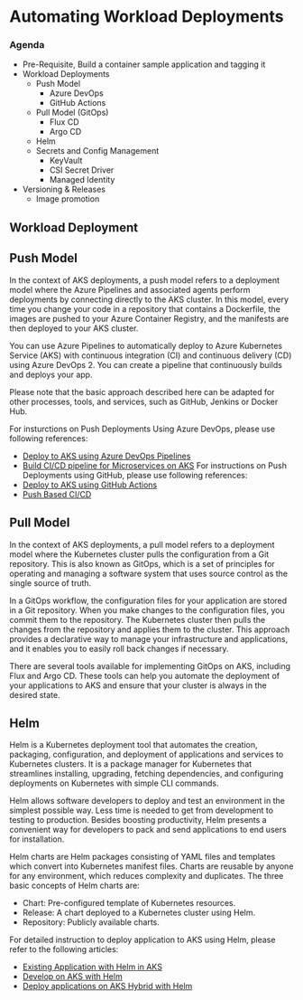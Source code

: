 # Automating Workload Deployments 

### Agenda
- Pre-Requisite, Build a container sample application and tagging it
- Workload Deployments
  - Push Model
    - Azure DevOps
    - GitHub Actions
  - Pull Model (GitOps)
    - Flux CD
    - Argo CD
  - Helm
  - Secrets and Config Management
    - KeyVault
    - CSI Secret Driver
    - Managed Identity  
- Versioning & Releases
  - Image promotion

## Workload Deployment

## Push Model 

In the context of AKS deployments, a push model refers to a deployment model where the Azure Pipelines and associated agents perform deployments by connecting directly to the AKS cluster. In this model, every time you change your code in a repository that contains a Dockerfile, the images are pushed to your Azure Container Registry, and the manifests are then deployed to your AKS cluster.

You can use Azure Pipelines to automatically deploy to Azure Kubernetes Service (AKS) with continuous integration (CI) and continuous delivery (CD) using Azure DevOps 2. You can create a pipeline that continuously builds and deploys your app.

Please note that the basic approach described here can be adapted for other processes, tools, and services, such as GitHub, Jenkins or Docker Hub.

For insturctions on Push Deployments Using Azure DevOps, please use following references:
- [Deploy to AKS using Azure DevOps Pipelines](https://learn.microsoft.com/en-us/azure/aks/devops-pipeline?tabs=cli&pivots=pipelines-classic)
- [Build CI/CD pipeline for Microservices on AKS](https://learn.microsoft.com/en-us/azure/architecture/microservices/ci-cd-kubernetes)
For instructions on Push Deployments using GitHub, please use following references:
- [Deploy to AKS using GitHub Actions](https://learn.microsoft.com/en-us/azure/aks/kubernetes-action)
- [Push Based CI/CD](https://github.com/Azure/aks-baseline-automation/blob/main/workloads/docs/app-flask-push-dockerbuild.md)

## Pull Model
In the context of AKS deployments, a pull model refers to a deployment model where the Kubernetes cluster pulls the configuration from a Git repository. This is also known as GitOps, which is a set of principles for operating and managing a software system that uses source control as the single source of truth.

In a GitOps workflow, the configuration files for your application are stored in a Git repository. When you make changes to the configuration files, you commit them to the repository. The Kubernetes cluster then pulls the changes from the repository and applies them to the cluster. This approach provides a declarative way to manage your infrastructure and applications, and it enables you to easily roll back changes if necessary.

There are several tools available for implementing GitOps on AKS, including Flux and Argo CD. These tools can help you automate the deployment of your applications to AKS and ensure that your cluster is always in the desired state.

## Helm
Helm is a Kubernetes deployment tool that automates the creation, packaging, configuration, and deployment of applications and services to Kubernetes clusters. It is a package manager for Kubernetes that streamlines installing, upgrading, fetching dependencies, and configuring deployments on Kubernetes with simple CLI commands.

Helm allows software developers to deploy and test an environment in the simplest possible way. Less time is needed to get from development to testing to production. Besides boosting productivity, Helm presents a convenient way for developers to pack and send applications to end users for installation.

Helm charts are Helm packages consisting of YAML files and templates which convert into Kubernetes manifest files. Charts are reusable by anyone for any environment, which reduces complexity and duplicates. The three basic concepts of Helm charts are:

- Chart: Pre-configured template of Kubernetes resources.
- Release: A chart deployed to a Kubernetes cluster using Helm.
- Repository: Publicly available charts.

For detailed instruction to deploy application to AKS using Helm, please refer to the following articles: 
- [Existing Application with Helm in AKS](https://learn.microsoft.com/en-us/azure/aks/kubernetes-helm)
- [Develop on AKS with Helm](https://learn.microsoft.com/en-us/azure/aks/quickstart-helm?tabs=azure-cli)
- [Deploy applications on AKS Hybrid with Helm](https://learn.microsoft.com/en-us/azure/aks/hybrid/helm-deploy)
